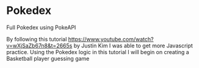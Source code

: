 # Pokedex
Full Pokedex using PokeAPI

By following this tutorial https://www.youtube.com/watch?v=wXjSaZb67n8&t=2665s by Justin Kim I was able to get more Javascript practice. Using the Pokedex logic in this tutorial I will begin on creating a Basketball player guessing game 
